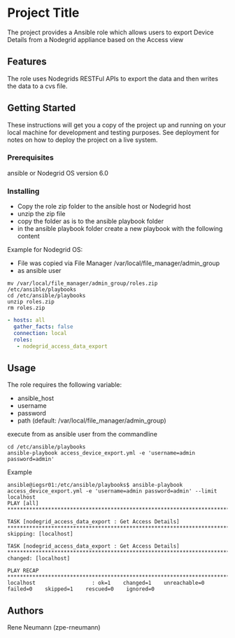 # Project Title
The project provides a Ansible role which allows users to export Device Details from a Nodegrid appliance based on the Access view

## Features
The role uses Nodegrids RESTFul APIs to export the data and then writes the data to a cvs file.

## Getting Started
These instructions will get you a copy of the project up and running on your local machine for development and testing purposes. See deployment for notes on how to deploy the project on a live system.

### Prerequisites
ansible
or 
Nodegrid OS version 6.0

### Installing
- Copy the role zip folder to the ansible host or Nodegrid host
- unzip the zip file
- copy the folder as is to the ansible playbook folder
- in the ansible playbook folder create a new playbook with the following content

Example for Nodegrid OS:
- File was copied via File Manager /var/local/file_manager/admin_group
- as ansible user
```
mv /var/local/file_manager/admin_group/roles.zip /etc/ansible/playbooks
cd /etc/ansible/playbooks
unzip roles.zip
rm roles.zip
```


```access_device_export.yml
- hosts: all
  gather_facts: false
  connection: local
  roles:
   - nodegrid_access_data_export
```
## Usage
The role requires the following variable:
- ansible_host
- username
- password
- path (default: /var/local/file_manager/admin_group)

execute from as ansible user from the commandline
```shell
cd /etc/ansible/playbooks
ansible-playbook access_device_export.yml -e 'username=admin password=admin'
```

Example
```shell
ansible@iegsr01:/etc/ansible/playbooks$ ansible-playbook access_device_export.yml -e 'username=admin password=admin' --limit localhost
PLAY [all] *************************************************************************************************************************************************************************************************************************************

TASK [nodegrid_access_data_export : Get Access Details] ****************************************************************************************************************************************************************************************
skipping: [localhost]

TASK [nodegrid_access_data_export : Get Access Details] ****************************************************************************************************************************************************************************************
changed: [localhost]

PLAY RECAP *************************************************************************************************************************************************************************************************************************************
localhost                  : ok=1    changed=1    unreachable=0    failed=0    skipped=1    rescued=0    ignored=0
```

## Authors
Rene Neumann (zpe-rneumann)
